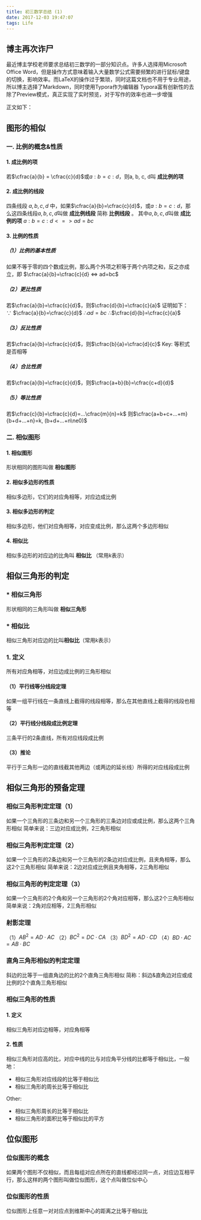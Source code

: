 ```yaml
---
title: 初三数学总结 (1)
date: 2017-12-03 19:47:07
tags: Life
---
```


## 博主再次诈尸

最近博主学校老师要求总结初三数学的一部分知识点。许多人选择用Microsoft Office Word，但是操作方式意味着输入大量数学公式需要频繁的进行鼠标/键盘的切换，影响效率。而LaTeX的操作过于繁琐，同时这篇文档也不用于专业用途，所以博主选择了Markdown，同时使用Typora作为编辑器
Typora富有创新性的去除了Preview模式，真正实现了实时预览，对于写作的效率也进一步增强
<!-- more -->
正文如下：

## 图形的相似

### 一. 比例的概念&性质

#### 1. 成比例的项

若$\cfrac{a}{b} = \cfrac{c}{d}$或$a:b=c:d$，则a, b, c, d叫 **成比例的项** 

#### 2. 成比例的线段

四条线段 $a, b, c, d$ 中，如果$\cfrac{a}{b}=\cfrac{c}{d}$，或$a:b=c:d$，那么这四条线段$a, b, c, d$叫做 **成比例线段** 简称 **比例线段** 。
其中$a, b, c, d$叫做 **成比例的项** 
$a:b=c:d <=> ad=bc$

#### 3. 比例的性质

##### （1）比例的基本性质

如果不等于零的四个数成比例，那么两个外项之积等于两个内项之和，反之亦成立，即
$\cfrac{a}{b}=\cfrac{c}{d} <=> ad=bc$

##### （2）更比性质

若$\cfrac{a}{b}=\cfrac{c}{d}$，则$\cfrac{d}{b}=\cfrac{c}{a}$
证明如下：
∵ $\cfrac{a}{b}=\cfrac{c}{d}$
∴$ad=bc$
∴$\cfrac{d}{b}=\cfrac{c}{a}$

##### （3）反比性质

若$\cfrac{a}{b}=\cfrac{c}{d}$，则$\cfrac{b}{a}=\cfrac{d}{c}$
Key: 等积式是否相等

##### （4）合比性质

若$\cfrac{a}{b}=\cfrac{c}{d}$，则$\cfrac{a+b}{b}=\cfrac{c+d}{d}$

##### （5）等比性质

若$\cfrac{c}{b}=\cfrac{c}{d}=...\cfrac{m}{n}=k$
则$\cfrac{a+b+c+...+m}{b+d+...+n}=k, (b+d+...+n\ne0)$

### 二. 相似图形

#### 1. 相似图形

形状相同的图形叫做 **相似图形** 

#### 2. 相似多边形的性质

相似多边形，它们的对应角相等，对应边成比例

#### 3. 相似多边形的判定

相似多边形，他们对应角相等，对应变成比例，那么这两个多边形相似

#### 4. 相似比

相似多边形的对应边的比角叫 **相似比** （常用$k$表示）

## 相似三角形的判定

### * 相似三角形

形状相同的三角形叫做 **相似三角形** 

### * 相似比

相似三角形对应边的比叫**相似比**（常用$k$表示）

### 1. 定义

所有对应角相等，对应边成比例的三角形相似

#### （1）平行线等分线段定理

如果一组平行线在一条直线上截得的线段相等，那么在其他直线上截得的线段也相等

#### （2）平行线分线段成比例定理

三条平行的2条直线，所有对应线段成比例

#### （3）推论

平行于三角形一边的直线截其他两边（或两边的延长线）所得的对应线段成比例

## 相似三角形的预备定理

### 相似三角形判定定理（1）

如果一个三角形的三条边和另一个三角形的三条边对应或成比例，那么这两个三角形相似
简单来说：三边对应成比例，2三角形相似

### 相似三角形判定定理（2）

如果一个三角形的2条边和另一个三角形的2条边对应成比例，且夹角相等，那么这2个三角形相似
简单来说：2边对应成比例且夹角相等，2三角形相似

### 相似三角形的判定定理（3）

如果一个三角形的2个角和另一个三角形的2个角对应相等，那么这2个三角形相似
简单来说：2角对应相等，2三角形相似

### 射影定理

（1）$AB^2=AD \cdot AC$
（2）$BC^2=DC \cdot CA$
（3）$BD^2=AD \cdot CD$
（4）$BD \cdot AC=AB \cdot BC$

### 直角三角形相似的判定定理

斜边的比等于一组直角边的比的2个直角三角形相似
简称：斜边&直角边对应或成比例的2个直角三角形相似

### 相似三角形的性质

#### 1. 定义

相似三角形对应边相等，对应角相等

#### 2. 性质

相似三角形对应高的比，对应中线的比与对应角平分线的比都等于相似比，一般地：

- 相似三角形对应线段的比等于相似比
- 相似三角形的周长比等于相似比

Other: 

- 相似三角形周长的比等于相似比
- 相似三角形的面积比等于相似比的平方

## 位似图形

### 位似图形的概念

如果两个图形不仅相似，而且每组对应点所在的直线都经过同一点，对应边互相平行，那么这样的两个图形叫做位似图形，这个点叫做位似中心

### 位似图形的性质

位似图形上任意一对对应点到维斯中心的距离之比等于相似比

